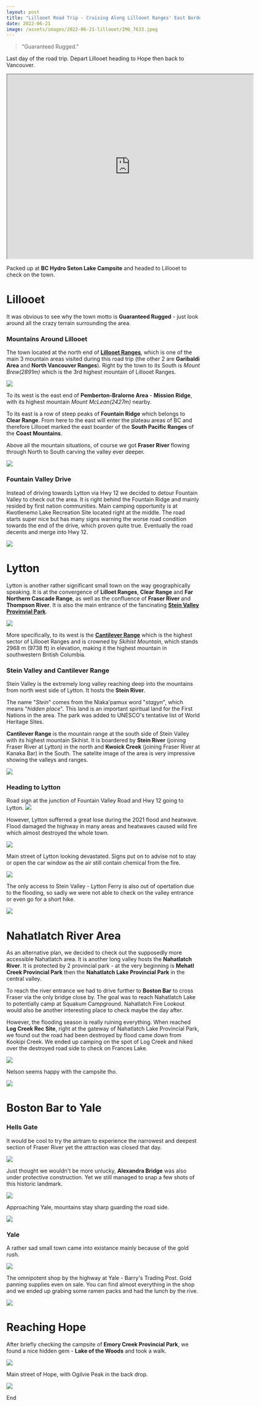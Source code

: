 ```yaml
---
layout: post
title: "Lillooet Road Trip - Cruising Along Lillooet Ranges' East Border"
date: 2022-06-21
image: /assets/images/2022-06-21-lillooet/IMG_7633.jpeg
---
```

<blockquote>
  <p>"Guaranteed Rugged."</p>
</blockquote>

Last day of the road trip. Depart Lillooet heading to Hope then back to Vancouver.

<iframe src="https://www.google.com/maps/d/embed?mid=18Fz9DSCZHIBOv9BXNI8HiEsMuWnS0dQ&ehbc=2E312F" width="640" height="480"></iframe>

Packed up at **BC Hydro Seton Lake Campsite** and headed to Lillooet to check on the town. 

# Lillooet
It was obvious to see why the town motto is **Guaranteed Rugged** - just look around all the crazy terrain surrounding the area.

### Mountains Around Lillooet
The town located at the north end of [**Lillooet Ranges**](https://en.wikipedia.org/wiki/Lillooet_Ranges), which is one of the main 3 mountain areas visited during this road trip (the other 2 are **Garibaldi Area** and **North Vancouver Ranges**). Right by the town to its South is _Mount Brew(2891m)_ which is the 3rd highest mountain of Lillooet Ranges.

![](/assets/images/2022-06-21-lillooet/ScreenShot-ranges.png#full)

To its west is the east end of **Pemberton-Bralorne Area** - **Mission Ridge**, with its highest mountain _Mount McLean(2427m)_ nearby.

To its east is a row of steep peaks of **Fountain Ridge** which belongs to **Clear Range**. From here to the east will enter the plateau areas of BC and therefore Lillooet marked the east boarder of the **South Pacific Ranges** of the **Coast Mountains**.

Above all the mountain situations, of course we got **Fraser River** flowing through North to South carving the valley ever deeper.

![](/assets/images/2022-06-21-lillooet/IMG_3502.jpeg)

### Fountain Valley Drive
Instead of driving towards Lytton via Hwy 12 we decided to detour Fountain Valley to check out the area. It is right behind the Fountain Ridge and mainly resided by first nation communities. Main camping opportunity is at Kwotlenemo Lake Recreation Site located right at the middle. The road starts super nice but has many signs warning the worse road condition towards the end of the drive, which proven quite true. Eventually the road decents and merge into Hwy 12.

![](/assets/images/2022-06-21-lillooet/IMG_3513.jpeg)

# Lytton

Lytton is another rather significant small town on the way geographically speaking. It is at the convergence of **Lilloet Ranges**, **Clear Range** and **Far Northern Cascade Range**, as well as the confluence of **Fraser River** and **Thompson River**. It is also the main entrance of the fancinating [**Stein Valley Provinvial Park**](https://en.wikipedia.org/wiki/Stein_Valley_Nlaka'pamux_Heritage_Park). 

![](/assets/images/2022-06-21-lillooet/ScreenShot-north-cascade.png#full)

More specifically, to its west is the [**Cantilever Range**](https://en.wikipedia.org/wiki/Cantilever_Range) which is the highest sector of Lillooet Ranges and is crowned by *Skihist Mountain*, which stands 2968 m (9738 ft) in elevation, making it the highest mountain in southwestern British Columbia.

### Stein Valley and Cantilever Range
Stein Valley is the extremely long valley reaching deep into the mountains from north west side of Lytton. It hosts the **Stein River**.

The name "*Stein*" comes from the Nlaka'pamux word "*stagyn*", which means "*hidden place*". This land is an important spiritual land for the First Nations in the area. The park was added to UNESCO's tentative list of World Heritage Sites.

**Cantilever Range** is the mountain range at the south side of Stein Valley with its highest mountain Skihist. It is boardered by **Stein River** (joining Fraser River at Lytton) in the north and **Kwoick Creek** (joining Fraser River at Kanaka Bar) in the South. The satelite image of the area is very impressive showing the valleys and ranges.

![](/assets/images/2022-06-21-lillooet/ScreenShot-lytton.png#full)
### Heading to Lytton
Road sign at the junction of Fountain Valley Road and Hwy 12 going to Lytton.
![](/assets/images/2022-06-21-lillooet/IMG_3531.jpeg)

However, Lytton sufferred a great lose during the 2021 flood and heatwave. Flood damaged the highway in many areas and heatwaves caused wild fire which almost destroyed the whole town.

![](/assets/images/2022-06-21-lillooet/IMG_3543.jpeg)

Main street of Lytton looking devastated. Signs put on to advise not to stay or open the car window as the air still contain chemical from the fire.

![](/assets/images/2022-06-21-lillooet/IMG_3552.jpeg)

The only access to Stein Valley - Lytton Ferry is also out of opertation due to the flooding, so sadly we were not able to check on the valley entrance or even go for a short hike.

![](/assets/images/2022-06-21-lillooet/IMG_3559.jpeg)

# Nahatlatch River Area
As an alternative plan, we decided to check out the supposedly more accessible Nahatlatch area. It is another long valley hosts the **Nahatlatch River**. It is protected by 2 provincial park - at the very beginning is **Mehatl Creek Provincial Park** then the **Nahatlatch Lake Provincial Park** in the central valley.

To reach the river entrance we had to drive further to **Boston Bar** to cross Fraser via the only bridge close by. The goal was to reach Nahatlatch Lake to potentially camp at Squakum Campground. Nahatlatch Fire Lookout would also be another interesting place to check maybe the day after.

However, the flooding season is really ruining everything. When reached **Log Creek Rec Site**, right at the gateway of Nahatlatch Lake Provincial Park, we found out the road had been destroyed by flood came down from Kookipi Creek. We ended up camping on the spot of Log Creek and hiked over the destroyed road side to check on Frances Lake.

![](/assets/images/2022-06-21-lillooet/IMG_3607.jpeg)

Nelson seems happy with the campsite tho.

![](/assets/images/2022-06-21-lillooet/IMG_3659.jpeg)

# Boston Bar to Yale
### Hells Gate
It would be cool to try the airtram to experience the narrowest and deepest section of Fraser River yet the attraction was closed that day.

![](/assets/images/2022-06-21-lillooet/IMG_7747.jpeg)

Just thought we wouldn't be more unlucky, **Alexandra Bridge** was also under protective construction. Yet we still managed to snap a few shots of this historic landmark.

![](/assets/images/2022-06-21-lillooet/IMG_3674.jpeg)

Approaching Yale, mountains stay sharp guarding the road side.

![](/assets/images/2022-06-21-lillooet/IMG_3679.jpeg)

### Yale
A rather sad small town came into existance mainly because of the gold rush.

![](/assets/images/2022-06-21-lillooet/IMG_3684.jpeg)

The omnipotent shop by the highway at Yale - Barry's Trading Post. Gold panning supplies even on sale. You can find almost everything in the shop and we ended up grabing some ramen packs and had the lunch by the rive.

![](/assets/images/2022-06-21-lillooet/IMG_3689.jpeg)

# Reaching Hope
After briefly checking the campsite of **Emory Creek Provincial Park**, we found a nice hidden gem - **Lake of the Woods** and took a walk.

![](/assets/images/2022-06-21-lillooet/IMG_3710.jpeg)

Main street of Hope, with Ogilvie Peak in the back drop.

![](/assets/images/2022-06-21-lillooet/IMG_3733.jpeg)

End
